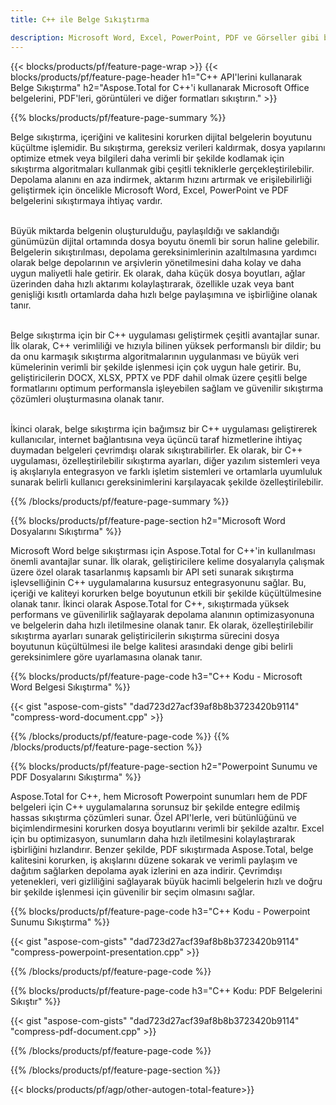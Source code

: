 ```yaml
---
title: C++ ile Belge Sıkıştırma

description: Microsoft Word, Excel, PowerPoint, PDF ve Görseller gibi belgeleri C++ uygulamanız aracılığıyla sıkıştırarak boyutu azaltın. Sıkıştırma sonucunu çevrimiçi olarak test edin.
---
```


{{< blocks/products/pf/feature-page-wrap >}}
{{< blocks/products/pf/feature-page-header h1="C++ API'lerini kullanarak Belge Sıkıştırma" h2="Aspose.Total for C++'i kullanarak Microsoft Office belgelerini, PDF'leri, görüntüleri ve diğer formatları sıkıştırın." >}}

{{% blocks/products/pf/feature-page-summary %}}

Belge sıkıştırma, içeriğini ve kalitesini korurken dijital belgelerin boyutunu küçültme işlemidir. Bu sıkıştırma, gereksiz verileri kaldırmak, dosya yapılarını optimize etmek veya bilgileri daha verimli bir şekilde kodlamak için sıkıştırma algoritmaları kullanmak gibi çeşitli tekniklerle gerçekleştirilebilir. Depolama alanını en aza indirmek, aktarım hızını artırmak ve erişilebilirliği geliştirmek için öncelikle Microsoft Word, Excel, PowerPoint ve PDF belgelerini sıkıştırmaya ihtiyaç vardır.<br /><br />

Büyük miktarda belgenin oluşturulduğu, paylaşıldığı ve saklandığı günümüzün dijital ortamında dosya boyutu önemli bir sorun haline gelebilir. Belgelerin sıkıştırılması, depolama gereksinimlerinin azaltılmasına yardımcı olarak belge depolarının ve arşivlerin yönetilmesini daha kolay ve daha uygun maliyetli hale getirir. Ek olarak, daha küçük dosya boyutları, ağlar üzerinden daha hızlı aktarımı kolaylaştırarak, özellikle uzak veya bant genişliği kısıtlı ortamlarda daha hızlı belge paylaşımına ve işbirliğine olanak tanır.<br /><br />

Belge sıkıştırma için bir C++ uygulaması geliştirmek çeşitli avantajlar sunar. İlk olarak, C++ verimliliği ve hızıyla bilinen yüksek performanslı bir dildir; bu da onu karmaşık sıkıştırma algoritmalarının uygulanması ve büyük veri kümelerinin verimli bir şekilde işlenmesi için çok uygun hale getirir. Bu, geliştiricilerin DOCX, XLSX, PPTX ve PDF dahil olmak üzere çeşitli belge formatlarını optimum performansla işleyebilen sağlam ve güvenilir sıkıştırma çözümleri oluşturmasına olanak tanır.<br /><br />

İkinci olarak, belge sıkıştırma için bağımsız bir C++ uygulaması geliştirerek kullanıcılar, internet bağlantısına veya üçüncü taraf hizmetlerine ihtiyaç duymadan belgeleri çevrimdışı olarak sıkıştırabilirler. Ek olarak, bir C++ uygulaması, özelleştirilebilir sıkıştırma ayarları, diğer yazılım sistemleri veya iş akışlarıyla entegrasyon ve farklı işletim sistemleri ve ortamlarla uyumluluk sunarak belirli kullanıcı gereksinimlerini karşılayacak şekilde özelleştirilebilir.

{{% /blocks/products/pf/feature-page-summary  %}}

{{% blocks/products/pf/feature-page-section  h2="Microsoft Word Dosyalarını Sıkıştırma" %}}

Microsoft Word belge sıkıştırması için Aspose.Total for C++'in kullanılması önemli avantajlar sunar. İlk olarak, geliştiricilere kelime dosyalarıyla çalışmak üzere özel olarak tasarlanmış kapsamlı bir API seti sunarak sıkıştırma işlevselliğinin C++ uygulamalarına kusursuz entegrasyonunu sağlar. Bu, içeriği ve kaliteyi korurken belge boyutunun etkili bir şekilde küçültülmesine olanak tanır. İkinci olarak Aspose.Total for C++, sıkıştırmada yüksek performans ve güvenilirlik sağlayarak depolama alanının optimizasyonuna ve belgelerin daha hızlı iletilmesine olanak tanır. Ek olarak, özelleştirilebilir sıkıştırma ayarları sunarak geliştiricilerin sıkıştırma sürecini dosya boyutunun küçültülmesi ile belge kalitesi arasındaki denge gibi belirli gereksinimlere göre uyarlamasına olanak tanır.

{{% blocks/products/pf/feature-page-code h3="C++ Kodu - Microsoft Word Belgesi Sıkıştırma" %}}

{{< gist "aspose-com-gists" "dad723d27acf39af8b8b3723420b9114" "compress-word-document.cpp" >}}

{{% /blocks/products/pf/feature-page-code  %}}
{{% /blocks/products/pf/feature-page-section %}}

{{% blocks/products/pf/feature-page-section  h2="Powerpoint Sunumu ve PDF Dosyalarını Sıkıştırma" %}}

Aspose.Total for C++, hem Microsoft Powerpoint sunumları hem de PDF belgeleri için C++ uygulamalarına sorunsuz bir şekilde entegre edilmiş hassas sıkıştırma çözümleri sunar. Özel API'lerle, veri bütünlüğünü ve biçimlendirmesini korurken dosya boyutlarını verimli bir şekilde azaltır. Excel için bu optimizasyon, sunumların daha hızlı iletilmesini kolaylaştırarak işbirliğini hızlandırır. Benzer şekilde, PDF sıkıştırmada Aspose.Total, belge kalitesini korurken, iş akışlarını düzene sokarak ve verimli paylaşım ve dağıtım sağlarken depolama ayak izlerini en aza indirir. Çevrimdışı yetenekleri, veri gizliliğini sağlayarak büyük hacimli belgelerin hızlı ve doğru bir şekilde işlenmesi için güvenilir bir seçim olmasını sağlar. 

{{% blocks/products/pf/feature-page-code h3="C++ Kodu - Powerpoint Sunumu Sıkıştırma" %}}

{{< gist "aspose-com-gists" "dad723d27acf39af8b8b3723420b9114" "compress-powerpoint-presentation.cpp" >}}

{{% /blocks/products/pf/feature-page-code  %}}

{{% blocks/products/pf/feature-page-code h3="C++ Kodu: PDF Belgelerini Sıkıştır" %}}

{{< gist "aspose-com-gists" "dad723d27acf39af8b8b3723420b9114" "compress-pdf-document.cpp" >}}

{{% /blocks/products/pf/feature-page-code  %}}

{{% /blocks/products/pf/feature-page-section %}}

{{< blocks/products/pf/agp/other-autogen-total-feature>}}